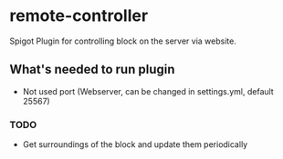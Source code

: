 # remote-controller
Spigot Plugin for controlling block on the server via website. 


## What's needed to run plugin

- Not used port (Webserver, can be changed in settings.yml, default 25567)


### TODO

- Get surroundings of the block and update them periodically 